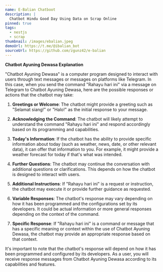 ```yaml
---
name: E-Balian Chatboot
description: |
  Chatbot Hindu Good Day Using Data on Scrap Online
pinned: true
tags:
  - nestjs
  - scrap
thumbnail: /images/ebalian.jpeg
demoUrl: https://t.me/@ibalian_bot
sourceUrl: https://github.com/zgunz42/e-balian
---
```


**Chatbot Ayuning Dewasa Explanation**

"Chatbot Ayuning Dewasa" is a computer program designed to interact with users through text messages or messages on platforms like Telegram. In this case, when you send the command "Rahayu hari ini" via a message on Telegram to Chatbot Ayuning Dewasa, here are the possible responses or actions that the chatbot may take:

1. **Greetings or Welcome**: The chatbot might provide a greeting such as "Selamat siang!" or "Halo!" as the initial response to your message.

2. **Acknowledging the Command**: The chatbot will likely attempt to understand the command "Rahayu hari ini" and respond accordingly based on its programming and capabilities.

3. **Today's Information**: If the chatbot has the ability to provide specific information about today (such as weather, news, date, or other relevant data), it can offer that information to you. For example, it might provide a weather forecast for today if that's what was intended.

4. **Further Questions**: The chatbot may continue the conversation with additional questions or clarifications. This depends on how the chatbot is designed to interact with users.

5. **Additional Instructions**: If "Rahayu hari ini" is a request or instruction, the chatbot may execute it or provide further guidance as requested.

6. **Variable Responses**: The chatbot's response may vary depending on how it has been programmed and the configurations set by its developers. It could be actual information or more general responses depending on the context of the command.

7. **Specific Response**: If "Rahayu hari ini" is a command or message that has a specific meaning or context within the use of Chatbot Ayuning Dewasa, the chatbot may provide an appropriate response based on that context.

It's important to note that the chatbot's response will depend on how it has been programmed and configured by its developers. As a user, you will receive response messages from Chatbot Ayuning Dewasa according to its capabilities and features.
